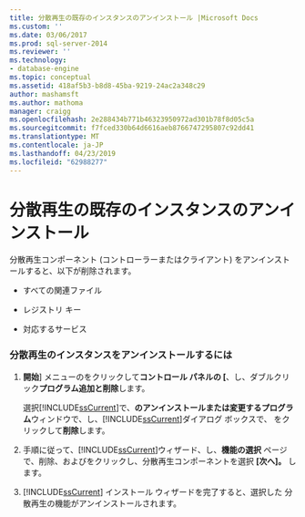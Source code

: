 ```yaml
---
title: 分散再生の既存のインスタンスのアンインストール |Microsoft Docs
ms.custom: ''
ms.date: 03/06/2017
ms.prod: sql-server-2014
ms.reviewer: ''
ms.technology:
- database-engine
ms.topic: conceptual
ms.assetid: 418af5b3-b8d8-45ba-9219-24ac2a348c29
author: mashamsft
ms.author: mathoma
manager: craigg
ms.openlocfilehash: 2e288434b771b46323950972ad301b78f8d05c5a
ms.sourcegitcommit: f7fced330b64d6616aeb8766747295807c92dd41
ms.translationtype: MT
ms.contentlocale: ja-JP
ms.lasthandoff: 04/23/2019
ms.locfileid: "62988277"
---
```

# <a name="uninstall-an-existing-instance-of-distributed-replay"></a>分散再生の既存のインスタンスのアンインストール
  分散再生コンポーネント (コントローラーまたはクライアント) をアンインストールすると、以下が削除されます。  
  
-   すべての関連ファイル  
  
-   レジストリ キー  
  
-   対応するサービス  
  
### <a name="to-uninstall-an-instance-of-distributed-replay"></a>分散再生のインスタンスをアンインストールするには  
  
1.  **開始**] メニューのをクリックして**コントロール パネルの [**、し、ダブルクリック**プログラム追加と削除**します。  
  
     選択[!INCLUDE[ssCurrent](../../includes/sscurrent-md.md)]で、**のアンインストールまたは変更するプログラム**ウィンドウで、し、[!INCLUDE[ssCurrent](../../includes/sscurrent-md.md)]ダイアログ ボックスで、 をクリックして**削除**します。  
  
2.  手順に従って、[!INCLUDE[ssCurrent](../../includes/sscurrent-md.md)]ウィザード、し、**機能の選択** ページで、削除、およびをクリックし、分散再生コンポーネントを選択 **[次へ]。** します。  
  
3.  [!INCLUDE[ssCurrent](../../includes/sscurrent-md.md)] インストール ウィザードを完了すると、選択した 分散再生の機能がアンインストールされます。  
  
  
